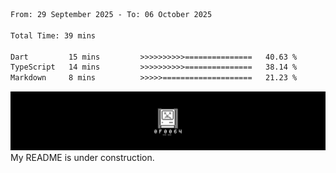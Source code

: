 <!--START_SECTION:waka-->

```txt
From: 29 September 2025 - To: 06 October 2025

Total Time: 39 mins

Dart         15 mins         >>>>>>>>>>===============   40.63 %
TypeScript   14 mins         >>>>>>>>>>===============   38.14 %
Markdown     8 mins          >>>>>====================   21.23 %
```

<!--END_SECTION:waka-->

<img src="https://raw.githubusercontent.com/n3xta/image-hosting/main/img/202411032331174.png"/>
My README is under construction. 
